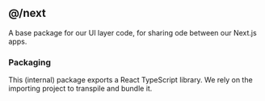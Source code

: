 ## @/next

A base package for our UI layer code, for sharing ode between our Next.js apps.

### Packaging

This (internal) package exports a React TypeScript library. We rely on the
importing project to transpile and bundle it.
